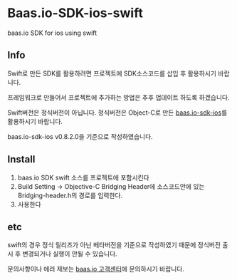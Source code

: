 # Baas.io-SDK-ios-swift
baas.io SDK for ios using swift

## Info
Swift로 만든 SDK를 활용하려면 프로젝트에 SDK소스코드를 삽입 후 활용하시기 바랍니다.

프레임워크로 만들어서 프로젝트에 추가하는 방법은 추후 업데이트 하도록 하겠습니다.

Swift버전은 정식버전이 아닙니다. 정식버전은 Object-C로 만든 [baas.io-sdk-ios](https://github.com/baasio/baas.io-sdk-ios)를 활용하시기 바랍니다.

baas.io-sdk-ios v0.8.2.0을 기준으로 작성하였습니다.

## Install
1. baas.io SDK swift 소스를 프로젝트에 포함시킨다
2. Build Setting -> Objective-C Bridging Header에 소스코드안에 있는 Bridging-header.h의 경로를 입력한다.
3. 사용한다

## etc
swift의 경우 정식 릴리즈가 아닌 베타버전을 기준으로 작성하였기 때문에 정식버전 출시 후 변경되거나 실행이 안될 수 있습니다.

문의사항이나 에러 제보는 [baas.io 고객센터](https://baas.io/support/index.html)에 문의하시기 바랍니다.